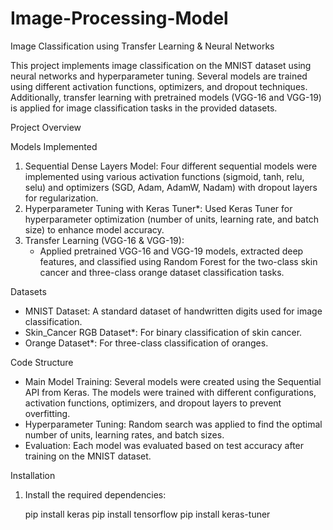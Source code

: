 # Image-Processing-Model

 Image Classification using Transfer Learning & Neural Networks

This project implements image classification on the MNIST dataset using neural networks and hyperparameter tuning. Several models are trained using different activation functions, optimizers, and dropout techniques. Additionally, transfer learning with pretrained models (VGG-16 and VGG-19) is applied for image classification tasks in the provided datasets.

 Project Overview

 Models Implemented
1. Sequential Dense Layers Model: Four different sequential models were implemented using various activation functions (sigmoid, tanh, relu, selu) and optimizers (SGD, Adam, AdamW, Nadam) with dropout layers for regularization.
2. Hyperparameter Tuning with Keras Tuner*: Used Keras Tuner for hyperparameter optimization (number of units, learning rate, and batch size) to enhance model accuracy.
3. Transfer Learning (VGG-16 & VGG-19): 
    - Applied pretrained VGG-16 and VGG-19 models, extracted deep features, and classified using Random Forest for the two-class skin cancer and three-class orange dataset classification tasks.

 Datasets
- MNIST Dataset: A standard dataset of handwritten digits used for image classification.
- Skin_Cancer RGB Dataset*: For binary classification of skin cancer.
- Orange Dataset*: For three-class classification of oranges.

 Code Structure

- Main Model Training: Several models were created using the Sequential API from Keras. The models were trained with different configurations, activation functions, optimizers, and dropout layers to prevent overfitting.
- Hyperparameter Tuning: Random search was applied to find the optimal number of units, learning rates, and batch sizes.
- Evaluation: Each model was evaluated based on test accuracy after training on the MNIST dataset.

 Installation

1. Install the required dependencies:

   pip install keras
   pip install tensorflow
   pip install keras-tuner
